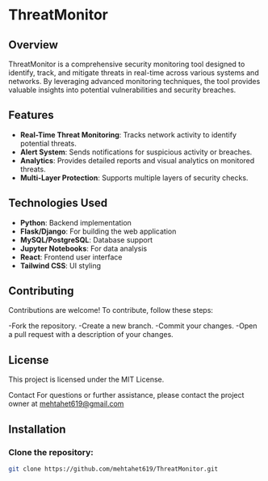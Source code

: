 # ThreatMonitor

## Overview
ThreatMonitor is a comprehensive security monitoring tool designed to identify, track, and mitigate threats in real-time across various systems and networks. By leveraging advanced monitoring techniques, the tool provides valuable insights into potential vulnerabilities and security breaches.

## Features
- **Real-Time Threat Monitoring**: Tracks network activity to identify potential threats.
- **Alert System**: Sends notifications for suspicious activity or breaches.
- **Analytics**: Provides detailed reports and visual analytics on monitored threats.
- **Multi-Layer Protection**: Supports multiple layers of security checks.

## Technologies Used
- **Python**: Backend implementation
- **Flask/Django**: For building the web application
- **MySQL/PostgreSQL**: Database support
- **Jupyter Notebooks**: For data analysis
- **React**: Frontend user interface
- **Tailwind CSS**: UI styling


## Contributing
Contributions are welcome! To contribute, follow these steps:

-Fork the repository.
-Create a new branch.
-Commit your changes.
-Open a pull request with a description of your changes.

## License
This project is licensed under the MIT License.

Contact
For questions or further assistance, please contact the project owner at mehtahet619@gmail.com

## Installation

### Clone the repository:
```bash
git clone https://github.com/mehtahet619/ThreatMonitor.git

